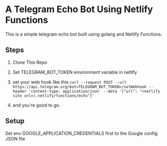 # A Telegram Echo Bot Using Netlify Functions

This is a simple telegram echo bot built using golang and Netlify Functions.

## Steps

1. Clone This Repo

2. Set TELEGRAM_BOT_TOKEN environment variable in netlify

3. set your web hook like this
    `curl --request POST --url https://api.telegram.org/bot<TELEGRAM_BOT_TOKEN>/setWebhook --header 'content-type: application/json' --data '{"url": "<netlify site url>/.netlify/functions/echo"}'`

4. and you're good to go.

## Setup

Set env GOOGLE_APPLICATION_CREDENTIALS first to the Google config JSON file